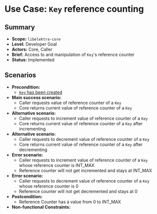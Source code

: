 # Use Case: `Key` reference counting

## Summary

- **Scope:** `libelektra-core`
- **Level:** Developer Goal
- **Actors:** Core, Caller
- **Brief:** Access to and manipulation of `Key`'s reference counter
- **Status:** Implemented

## Scenarios

- **Precondition:**
  - [`Key` has been created](UC_key_create.md)
- **Main success scenario:**
  - Caller requests value of reference counter of a `Key`
  - Core returns current value of reference counter of a `Key`
- **Alternative scenario:**
  - Caller requests to increment value of reference counter of a `Key`
  - Core returns current value of reference counter of a `Key` after incrementing
- **Alternative scenario:**
  - Caller requests to decrement value of reference counter of a `Key`
  - Core returns current value of reference counter of a `Key` after decrementing
- **Error scenario:**
  - Caller requests to increment value of reference counter of a `Key` whose reference counter is INT_MAX
  - Reference counter will not get incremented and stays at INT_MAX
- **Error scenario:**
  - Caller requests to decrement value of reference counter of a `Key` whose reference counter is 0
  - Reference counter will not get decremented and stays at 0
- **Postcondition:**
  - Reference Counter has a value from 0 to INT_MAX
- **Non-functional Constraints:**
